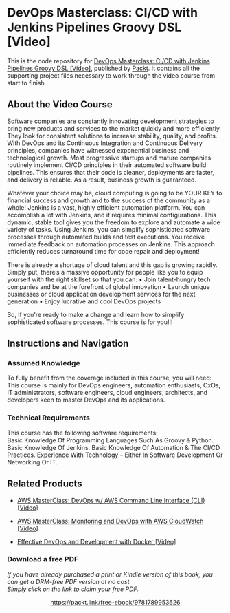 # DevOps Masterclass: CI/CD with Jenkins Pipelines Groovy DSL [Video]
This is the code repository for [DevOps Masterclass: CI/CD with Jenkins Pipelines Groovy DSL [Video]](), published by [Packt](https://www.packtpub.com/?utm_source=github). It contains all the supporting project files necessary to work through the video course from start to finish.
## About the Video Course
Software companies are constantly innovating development strategies to bring new products and services to the market quickly and more efficiently. They look for consistent solutions to increase stability, quality, and profits. With DevOps and its Continuous Integration and Continuous Delivery principles, companies have witnessed exponential business and technological growth. Most progressive startups and mature companies routinely implement CI/CD principles in their automated software build pipelines. This ensures that their code is cleaner, deployments are faster, and delivery is reliable. As a result, business growth is guaranteed.

Whatever your choice may be, cloud computing is going to be YOUR KEY to financial success and growth and to the success of the community as a whole!
Jenkins is a vast, highly efficient automation platform. You can accomplish a lot with Jenkins, and it requires minimal configurations. This dynamic, stable tool gives you the freedom to explore and automate a wide variety of tasks. Using Jenkins, you can simplify sophisticated software processes through automated builds and test executions. You receive immediate feedback on automation processes on Jenkins. This approach efficiently reduces turnaround time for code repair and deployment!

There is already a shortage of cloud talent and this gap is growing rapidly. Simply put, there’s a massive opportunity for people like you to equip yourself with the right skillset so that you can:
• Join talent-hungry tech companies and be at the forefront of global innovation
• Launch unique businesses or cloud application development services for the next generation
• Enjoy lucrative and cool DevOps projects

So, if you're ready to make a change and learn how to simplify sophisticated software processes. This course is for you!!!



## Instructions and Navigation
### Assumed Knowledge
To fully benefit from the coverage included in this course, you will need:<br/>
This course is mainly for DevOps engineers, automation enthusiasts, CxOs, IT administrators, software engineers, cloud engineers, architects, and developers keen to master DevOps and its applications.
### Technical Requirements
This course has the following software requirements:<br/>
Basic Knowledge Of Programming Languages Such As Groovy & Python.
Basic Knowledge Of Jenkins.
Basic Knowledge Of Automation & The CI/CD Practices.
Experience With Technology – Either In Software Development Or Networking Or IT.

## Related Products
* [AWS MasterClass: DevOps w/ AWS Command Line Interface (CLI) [Video]]()

* [AWS MasterClass: Monitoring and DevOps with AWS CloudWatch [Video]]()

* [Effective DevOps and Development with Docker [Video]]()
### Download a free PDF

 <i>If you have already purchased a print or Kindle version of this book, you can get a DRM-free PDF version at no cost.<br>Simply click on the link to claim your free PDF.</i>
<p align="center"> <a href="https://packt.link/free-ebook/9781789953626">https://packt.link/free-ebook/9781789953626 </a> </p>